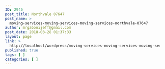 ```yaml
---
ID: 2945
post_title: Northvale 07647
post_name: >
  moving-services-moving-services-moving-services-northvale-07647
author: mrgabonijeff@gmail.com
post_date: 2018-03-28 01:37:33
layout: page
link: >
  http://localhost/wordpress/moving-services-moving-services-moving-services-northvale-07647/
published: true
tags: [ ]
categories: [ ]
---
```

